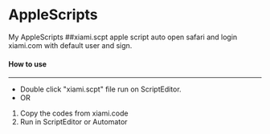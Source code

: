 # AppleScripts
My AppleScripts
##xiami.scpt
apple script auto open safari and login xiami.com with default user and sign.
#### How to use
----
* Double click "xiami.scpt" file run on ScriptEditor.
* OR
1. Copy the codes from xiami.code
2. Run in ScriptEditor or Automator
